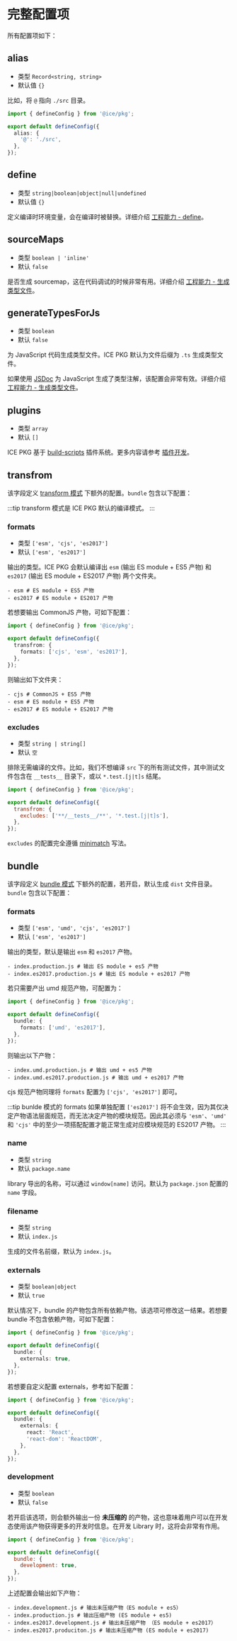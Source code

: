 # 完整配置项

所有配置项如下：

## alias

+ 类型 `Record<string, string>`
+ 默认值 `{}`

比如，将 `@` 指向 `./src` 目录。

```ts
import { defineConfig } from '@ice/pkg';

export default defineConfig({
  alias: {
    '@': './src',
  },
});
```

## define

+ 类型 `string|boolean|object|null|undefined`
+ 默认值 `{}`

定义编译时环境变量，会在编译时被替换。详细介绍 [工程能力 - define](../guide/abilities#define)。

## sourceMaps

+ 类型 `boolean | 'inline'`
+ 默认 `false`

是否生成 sourcemap，这在代码调试的时候非常有用。详细介绍 [工程能力 - 生成类型文件](../guide/abilities#sourcemap)。

## generateTypesForJs

+ 类型 `boolean`
+ 默认 `false`

为 JavaScript 代码生成类型文件。ICE PKG 默认为文件后缀为 `.ts` 生成类型文件。

如果使用 [JSDoc](https://jsdoc.app/) 为 JavaScript 生成了类型注解，该配置会非常有效。详细介绍 [工程能力 - 生成类型文件](../guide/abilities#生成类型文件)。

## plugins

+ 类型 `array`
+ 默认 `[]`

ICE PKG 基于 [build-scripts](https://github.com/ice-lab/build-scripts) 插件系统。更多内容请参考 [插件开发](../reference/plugins-development)。

## transfrom

该字段定义 [transform 模式](../#双模式) 下额外的配置。`bundle` 包含以下配置：

:::tip
transform 模式是 ICE PKG 默认的编译模式。
:::

### formats

+ 类型 `['esm', 'cjs', 'es2017']`
+ 默认 `['esm', 'es2017']`

输出的类型。ICE PKG 会默认编译出 `esm` (输出 ES module + ES5 产物) 和 `es2017` (输出 ES module + ES2017 产物) 两个文件夹。

```shell
- esm # ES module + ES5 产物
- es2017 # ES module + ES2017 产物
```

若想要输出 CommonJS 产物，可如下配置：

```ts
import { defineConfig } from '@ice/pkg';

export default defineConfig({
  transfrom: {
    formats: ['cjs', 'esm', 'es2017'],
  },
});
```

则输出如下文件夹：

```shell
- cjs # CommonJS + ES5 产物
- esm # ES module + ES5 产物
- es2017 # ES module + ES2017 产物
```

### excludes

+ 类型 `string | string[]`
+ 默认 `空`

排除无需编译的文件。比如，我们不想编译 `src` 下的所有测试文件，其中测试文件包含在 `__tests__` 目录下，或以 `*.test.[j|t]s` 结尾。

```js
import { defineConfig } from '@ice/pkg';

export default defineConfig({
  transfrom: {
    excludes: ['**/__tests__/**', '*.test.[j|t]s'],
  },
});
```

`excludes` 的配置完全遵循 [minimatch](https://github.com/isaacs/minimatch) 写法。

## bundle

该字段定义 [bundle 模式](../#双模式) 下额外的配置，若开启，默认生成 `dist` 文件目录。`bundle` 包含以下配置：

### formats

+ 类型 `['esm', 'umd', 'cjs', 'es2017']`
+ 默认 `['esm', 'es2017']`

输出的类型，默认是输出 `esm` 和 `es2017` 产物。

```shell title=root/dist
- index.production.js # 输出 ES module + es5 产物
- index.es2017.production.js # 输出 ES module + es2017 产物
```

若只需要产出 umd 规范产物，可配置为：

```ts
import { defineConfig } from '@ice/pkg';

export default defineConfig({
  bundle: {
    formats: ['umd', 'es2017'],
  },
});
```

则输出以下产物：

```shell title=root/dist
- index.umd.production.js # 输出 umd + es5 产物
- index.umd.es2017.production.js # 输出 umd + es2017 产物
```

cjs 规范产物同理将 `formats` 配置为 `['cjs', 'es2017']` 即可。

:::tip
bunlde 模式的 formats 如果单独配置 `['es2017']` 将不会生效，因为其仅决定产物语法层面规范，而无法决定产物的模块规范。因此其必须与 `'esm'`、`'umd'` 和 `'cjs'` 中的至少一项搭配配置才能正常生成对应模块规范的 ES2017 产物。
:::

### name

+ 类型 `string`
+ 默认 `package.name`

library 导出的名称，可以通过 `window[name]` 访问。默认为 `package.json` 配置的 `name` 字段。

### filename

+ 类型 `string`
+ 默认 `index.js`

生成的文件名前缀，默认为 `index.js`。

### externals

+ 类型 `boolean|object`
+ 默认 `true`

默认情况下，bundle 的产物包含所有依赖产物。该选项可修改这一结果。若想要 bundle 不包含依赖产物，可如下配置：

```ts
import { defineConfig } from '@ice/pkg';

export default defineConfig({
  bundle: {
    externals: true,
  },
});
```

若想要自定义配置 externals，参考如下配置：

```ts
import { defineConfig } from '@ice/pkg';

export default defineConfig({
  bundle: {
    externals: {
      react: 'React',
      'react-dom': 'ReactDOM',
    },
  },
});
```

### development

+ 类型 `boolean`
+ 默认 `false`

若开启该选项，则会额外输出一份 **未压缩的** 的产物，这也意味着用户可以在开发态使用该产物获得更多的开发时信息。在开发 Library 时，这将会非常有作用。

```js
import { defineConfig } from '@ice/pkg';

export default defineConfig({
  bundle: {
    development: true,
  },
});
```

上述配置会输出如下产物：

```shell title=root/dist
- index.development.js # 输出未压缩产物（ES module + es5）
- index.production.js # 输出压缩产物 (ES module + es5)
- index.es2017.development.js # 输出未压缩产物 （ES module + es2017）
- index.es2017.produciton.js # 输出未压缩产物 (ES module + es2017)
```
